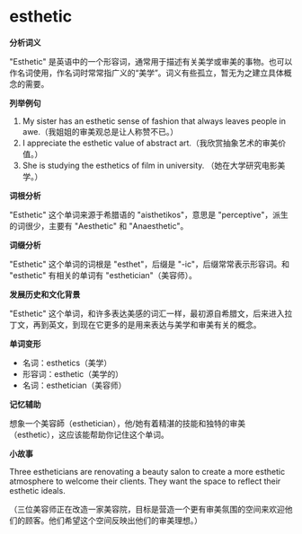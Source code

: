 # esthetic

**分析词义**

  

"Esthetic" 是英语中的一个形容词，通常用于描述有关美学或审美的事物。也可以作名词使用，作名词时常常指广义的“美学”。词义有些孤立，暂无为之建立具体概念的需要。

  

**列举例句**

  

1.  My sister has an esthetic sense of fashion that always leaves people in awe.（我姐姐的审美观总是让人称赞不已。）
2.  I appreciate the esthetic value of abstract art.（我欣赏抽象艺术的审美价值。）
3.  She is studying the esthetics of film in university. （她在大学研究电影美学。）

  

**词根分析**

  

"Esthetic" 这个单词来源于希腊语的 "aisthetikos"，意思是 "perceptive"，派生的词很少，主要有 "Aesthetic" 和 "Anaesthetic"。

  

**词缀分析**

  

"Esthetic" 这个单词的词根是 "esthet"，后缀是 "-ic"，后缀常常表示形容词。和 "esthetic" 有相关的单词有 "esthetician"（美容师）。

  

**发展历史和文化背景**

  

"Esthetic" 这个单词，和许多表达美感的词汇一样，最初源自希腊文，后来进入拉丁文，再到英文，到现在它更多的是用来表达与美学和审美有关的概念。

  

**单词变形**

  

*   名词：esthetics（美学）
*   形容词：esthetic（美学的）
*   名词：esthetician（美容师）

  

**记忆辅助**

  

想象一个美容師（esthetician），他/她有着精湛的技能和独特的审美（esthetic），这应该能帮助你记住这个单词。

  

**小故事**

  

Three estheticians are renovating a beauty salon to create a more esthetic atmosphere to welcome their clients. They want the space to reflect their esthetic ideals.

  

（三位美容师正在改造一家美容院，目标是营造一个更有审美氛围的空间来欢迎他们的顾客。他们希望这个空间反映出他们的审美理想。）

